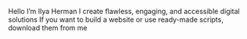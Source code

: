 Hello  I’m Ilya Herman
 I create flawless, engaging, and accessible digital solutions
 If you want to build a website or use ready-made scripts, download them from me
